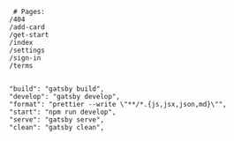     # Pages:
    /404
    /add-card
    /get-start
    /index
    /settings
    /sign-in
    /terms
    
    
    "build": "gatsby build",
    "develop": "gatsby develop",
    "format": "prettier --write \"**/*.{js,jsx,json,md}\"",
    "start": "npm run develop",
    "serve": "gatsby serve",
    "clean": "gatsby clean",
   
